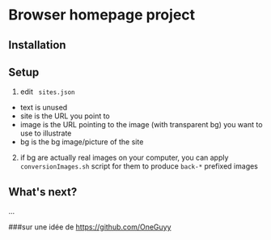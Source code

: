 # Browser homepage project

## Installation

## Setup

1. edit ` sites.json`
 * text is unused
 * site is the URL you point to
 * image is the URL pointing to the image (with transparent bg) you want to use to illustrate
 * bg is the bg image/picture of the site

2. if bg are actually real images on your computer, you can apply
   `conversionImages.sh` script for them to produce `back-*` prefixed images

## What's next?
...

###sur une idée de https://github.com/OneGuyy
